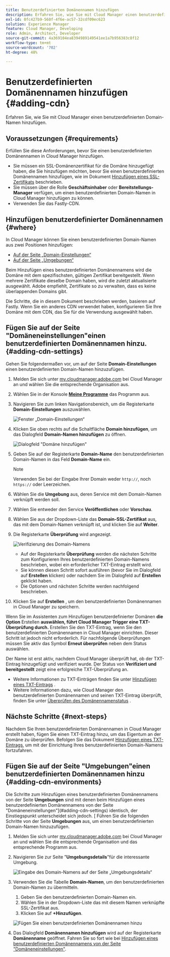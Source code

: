 ```yaml
---
title: Benutzerdefinierten Domänennamen hinzufügen
description: Erfahren Sie, wie Sie mit Cloud Manager einen benutzerdefinierten Domain-Namen hinzufügen.
exl-id: 0fc427b9-560f-4f6e-ac57-32cdf09ec623
solution: Experience Manager
feature: Cloud Manager, Developing
role: Admin, Architect, Developer
source-git-commit: 4a369104ea8394989149541ee1a7b956383c8f12
workflow-type: tm+mt
source-wordcount: '702'
ht-degree: 48%

---
```



# Benutzerdefinierten Domänennamen hinzufügen {#adding-cdn}

Erfahren Sie, wie Sie mit Cloud Manager einen benutzerdefinierten Domain-Namen hinzufügen.

## Voraussetzungen {#requirements}

Erfüllen Sie diese Anforderungen, bevor Sie einen benutzerdefinierten Domänennamen in Cloud Manager hinzufügen.

* Sie müssen ein SSL-Domänenzertifikat für die Domäne hinzugefügt haben, die Sie hinzufügen möchten, bevor Sie einen benutzerdefinierten Domänennamen hinzufügen, wie im Dokument [Hinzufügen eines SSL-Zertifikats](/help/implementing/cloud-manager/managing-ssl-certifications/add-ssl-certificate.md) beschrieben.
* Sie müssen über die Rolle **Geschäftsinhaber** oder **Bereitstellungs-Manager** verfügen, um einen benutzerdefinierten Domain-Namen in Cloud Manager hinzufügen zu können.
* Verwenden Sie das Fastly-CDN.

## Hinzufügen benutzerdefinierter Domänennamen {#where}

In Cloud Manager können Sie einen benutzerdefinierten Domain-Namen aus zwei Positionen hinzufügen:

* [Auf der Seite „Domain-Einstellungen“](#adding-cdn-settings)
* [Auf der Seite „Umgebungen“](#adding-cdn-environments)

Beim Hinzufügen eines benutzerdefinierten Domänennamens wird die Domäne mit dem spezifischsten, gültigen Zertifikat bereitgestellt. Wenn mehrere Zertifikate dieselbe Domain haben, wird die zuletzt aktualisierte ausgewählt. Adobe empfiehlt, Zertifikate so zu verwalten, dass es keine überlappenden Domains gibt.

Die Schritte, die in diesem Dokument beschrieben werden, basieren auf Fastly. Wenn Sie ein anderes CDN verwendet haben, konfigurieren Sie Ihre Domäne mit dem CDN, das Sie für die Verwendung ausgewählt haben.

## Fügen Sie auf der Seite &quot;Domäneneinstellungen&quot;einen benutzerdefinierten Domänennamen hinzu. {#adding-cdn-settings}

Gehen Sie folgendermaßen vor, um auf der Seite **Domain-Einstellungen** einen benutzerdefinierten Domain-Namen hinzuzufügen.

1. Melden Sie sich unter [my.cloudmanager.adobe.com](https://my.cloudmanager.adobe.com/) bei Cloud Manager an und wählen Sie die entsprechende Organisation aus.

1. Wählen Sie in der Konsole **[Meine Programme](/help/implementing/cloud-manager/navigation.md#my-programs)** das Programm aus.

1. Navigieren Sie zum linken Navigationsbereich, um die Registerkarte **Domain-Einstellungen** auszuwählen.

   ![Fenster „Domain-Einstellungen“](/help/implementing/cloud-manager/assets/cdn/cdn-create.png)

1. Klicken Sie oben rechts auf die Schaltfläche **Domain hinzufügen**, um das Dialogfeld **Domain-Namen hinzufügen** zu öffnen.

   ![Dialogfeld &quot;Domäne hinzufügen&quot;](/help/implementing/cloud-manager/assets/cdn/add-cdn1.png)

1. Geben Sie auf der Registerkarte **Domain-Name** den benutzerdefinierten Domain-Namen in das Feld **Domain-Name** ein.

   >[!NOTE]
   >
   >Verwenden Sie bei der Eingabe Ihrer Domain weder `http://`, noch `https://` oder Leerzeichen.

1. Wählen Sie die **Umgebung** aus, deren Service mit dem Domain-Namen verknüpft werden soll.

1. Wählen Sie entweder den Service **Veröffentlichen** oder **Vorschau**.

1. Wählen Sie aus der Dropdown-Liste das **Domain-SSL-Zertifikat** aus, das mit dem Domain-Namen verknüpft ist, und klicken Sie auf **Weiter**.

1. Die Registerkarte **Überprüfung** wird angezeigt.

   ![Verifizierung des Domain-Namens](/help/implementing/cloud-manager/assets/cdn/cdn-create6.png)

   * Auf der Registerkarte **Überprüfung** werden die nächsten Schritte zum Konfigurieren Ihres benutzerdefinierten Domain-Namens beschrieben, wobei ein erforderlicher TXT-Eintrag erstellt wird.
   * Sie können diesen Schritt sofort ausführen (bevor Sie im Dialogfeld auf **Erstellen** klicken) oder nachdem Sie im Dialogfeld auf **Erstellen** geklickt haben.
   * Die Optionen und nächsten Schritte werden nachfolgend beschrieben.

1. Klicken Sie auf **Erstellen** , um den benutzerdefinierten Domänennamen in Cloud Manager zu speichern.

Wenn Sie im Assistenten zum Hinzufügen benutzerdefinierter Domänen **die Option** Erstellen **auswählen, führt Cloud Manager Trigger eine TXT-Überprüfung durch.** Erstellen Sie den TXT-Eintrag, wenn Sie den benutzerdefinierten Domänennamen in Cloud Manager einrichten. Dieser Schritt ist jedoch nicht erforderlich. Für nachfolgende Überprüfungen müssen Sie aktiv das Symbol **Erneut überprüfen** neben dem Status auswählen.

Der Name ist erst aktiv, nachdem Cloud Manager überprüft hat, ob der TXT-Eintrag hinzugefügt und verifiziert wurde. Der Status von **Verifiziert und bereitgestellt** zeigt eine erfolgreiche TXT-Überprüfung an.

* Weitere Informationen zu TXT-Einträgen finden Sie unter [Hinzufügen eines TXT-Eintrags](/help/implementing/cloud-manager/custom-domain-names/add-text-record.md) .
* Weitere Informationen dazu, wie Cloud Manager den benutzerdefinierten Domänennamen und seinen TXT-Eintrag überprüft, finden Sie unter [Überprüfen des Domänennamenstatus](/help/implementing/cloud-manager/custom-domain-names/check-domain-name-status.md) .

## Nächste Schritte {#next-steps}

Nachdem Sie Ihren benutzerdefinierten Domänennamen in Cloud Manager erstellt haben, fügen Sie einen TXT-Eintrag hinzu, um das Eigentum an der Domäne zu überprüfen. Befolgen Sie das Dokument [Hinzufügen eines TXT-Eintrags](/help/implementing/cloud-manager/custom-domain-names/add-text-record.md), um mit der Einrichtung Ihres benutzerdefinierten Domain-Namens fortzufahren.

## Fügen Sie auf der Seite &quot;Umgebungen&quot;einen benutzerdefinierten Domänennamen hinzu {#adding-cdn-environments}

Die Schritte zum Hinzufügen eines benutzerdefinierten Domänennamens von der Seite **Umgebungen** sind mit denen beim Hinzufügen eines benutzerdefinierten Domänennamens von der Seite &quot;Domäneneinstellungen&quot;](#adding-cdn-settings) identisch, der Einstiegspunkt unterscheidet sich jedoch. [ Führen Sie die folgenden Schritte von der Seite **Umgebungen** aus, um einen benutzerdefinierten Domain-Namen hinzuzufügen.

1. Melden Sie sich unter [my.cloudmanager.adobe.com](https://my.cloudmanager.adobe.com/) bei Cloud Manager an und wählen Sie die entsprechende Organisation und das entsprechende Programm aus.

1. Navigieren Sie zur Seite &quot;**Umgebungsdetails**&quot;für die interessante Umgebung.

   ![Eingabe des Domain-Namens auf der Seite „Umgebungsdetails“](/help/implementing/cloud-manager/assets/cdn/cdn-create4.png)

1. Verwenden Sie die Tabelle **Domain-Namen**, um den benutzerdefinierten Domain-Namen zu übermitteln.

   1. Geben Sie den benutzerdefinierten Domain-Namen ein.
   1. Wählen Sie in der Dropdown-Liste das mit diesem Namen verknüpfte SSL-Zertifikat aus.
   1. Klicken Sie auf **+Hinzufügen**.

   ![Fügen Sie einen benutzerdefinierten Domänennamen hinzu](/help/implementing/cloud-manager/assets/cdn/cdn-create3.png)

1. Das Dialogfeld **Domänennamen hinzufügen** wird auf der Registerkarte **Domänenname** geöffnet. Fahren Sie so fort wie bei [Hinzufügen eines benutzerdefinierten Domänennamens von der Seite &quot;Domäneneinstellungen&quot;](#adding-cdn-settings).
